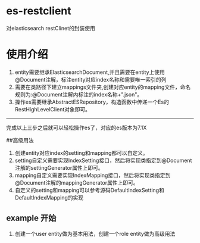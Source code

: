 # es-restclient
对elasticsearch restClinet的封装使用

# 使用介绍

1. entity需要继承ElasticsearchDocument,并且需要在entity上使用@Document注解，标注entity对应index名称和需要唯一索引的列
2. 需要在类路径下建立mappings文件夹,创建对应entity的mapping文件，命名规则为:@Document注解内标注的index名称+".json"。
3. 操作es需要继承AbstractESRepository，构造函数中传递一个Es的RestHighLevelClient对象即可。


---
 完成以上三步之后就可以轻松操作es了，对应的es版本为7.1X
 
 ##高级用法
 1. 创建entity对应index的setting和mapping都可以自定义。
 2. setting自定义需要实现IndexSetting接口，然后将实现类指定到@Document注解的settingGenerator属性上即可。
 3. mapping自定义需要实现IndexMapping接口，然后将实现类指定到@Document注解的mappingGenerator属性上即可。
 4. 自定义的setting和mapping可以参考源码DefaultIndexSetting和DefaultIndexMapping的实现
 
 ## example 开始
 1. 创建一个user entity做为基本用法，创建一个role entity做为高级用法


